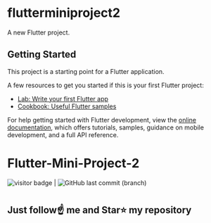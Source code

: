 # flutterminiproject2

A new Flutter project.

## Getting Started

This project is a starting point for a Flutter application.

A few resources to get you started if this is your first Flutter project:

- [Lab: Write your first Flutter app](https://docs.flutter.dev/get-started/codelab)
- [Cookbook: Useful Flutter samples](https://docs.flutter.dev/cookbook)

For help getting started with Flutter development, view the
[online documentation](https://docs.flutter.dev/), which offers tutorials,
samples, guidance on mobile development, and a full API reference.
# Flutter-Mini-Project-2
<img src= "https://visitor-badge.laobi.icu/badge?page_id=sanjiv0286/Flutter-Mini-Project-2" alt="visitor badge"/> |  ![GitHub last commit (branch)](https://img.shields.io/github/last-commit/sanjiv0286/Flutter-Mini-Project-2/main)
#
## Just follow☝️ me and Star⭐ my repository 
